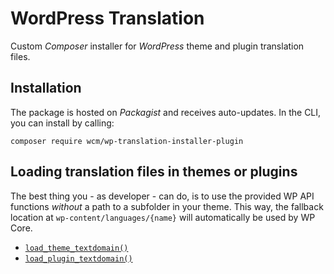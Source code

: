 # WordPress Translation

Custom _Composer_ installer for _WordPress_ theme and plugin translation files.

## Installation

The package is hosted on _Packagist_ and receives auto-updates. In the CLI, you 
can install by calling:

	composer require wcm/wp-translation-installer-plugin

## Loading translation files in themes or plugins

The best thing you - as developer - can do, is to use the provided WP API 
functions _without_ a path to a subfolder in your theme. This way, the fallback 
location at `wp-content/languages/{name}` will automatically be used by WP Core.

 * [`load_theme_textdomain()`](https://developer.wordpress.org/reference/functions/load_theme_textdomain/)
 * [`load_plugin_textdomain()`](https://developer.wordpress.org/reference/functions/load_plugin_textdomain/)
